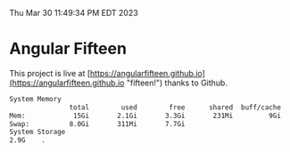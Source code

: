 Thu Mar 30 11:49:34 PM EDT 2023

# Angular Fifteen


This project is live at [https://angularfifteen.github.io](https://angularfifteen.github.io "fifteen!") thanks to Github.

```bash
System Memory
               total        used        free      shared  buff/cache   available
Mem:            15Gi       2.1Gi       3.3Gi       231Mi         9Gi        12Gi
Swap:          8.0Gi       311Mi       7.7Gi
System Storage
2.9G	.
```
